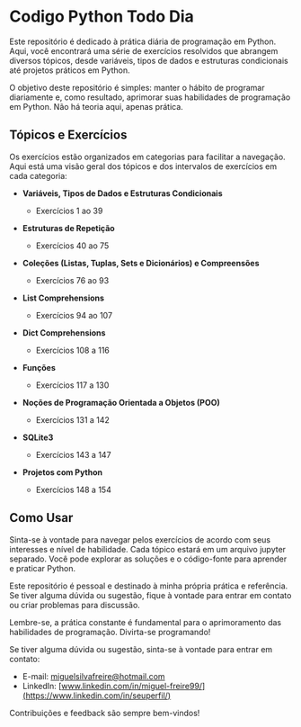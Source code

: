 # Codigo Python Todo Dia

Este repositório é dedicado à prática diária de programação em Python. Aqui, você encontrará uma série de exercícios resolvidos que abrangem diversos tópicos, desde variáveis, tipos de dados e estruturas condicionais até projetos práticos em Python.

O objetivo deste repositório é simples: manter o hábito de programar diariamente e, como resultado, aprimorar suas habilidades de programação em Python. Não há teoria aqui, apenas prática.

## Tópicos e Exercícios

Os exercícios estão organizados em categorias para facilitar a navegação. Aqui está uma visão geral dos tópicos e dos intervalos de exercícios em cada categoria:

* **Variáveis, Tipos de Dados e Estruturas Condicionais**
  
  - Exercícios 1 ao 39

* **Estruturas de Repetição**
  
  - Exercícios 40 ao 75

* **Coleções (Listas, Tuplas, Sets e Dicionários) e Compreensões**
  
  - Exercícios 76 ao 93

* **List Comprehensions**
  
  - Exercícios 94 ao 107

* **Dict Comprehensions**
  
  - Exercícios 108 a 116

* **Funções**
  
  - Exercícios 117 a 130

* **Noções de Programação Orientada a Objetos (POO)**
  
  - Exercícios 131 a 142

* **SQLite3**
  
  - Exercícios 143 a 147

* **Projetos com Python**
  
  - Exercícios 148 a 154

## Como Usar

Sinta-se à vontade para navegar pelos exercícios de acordo com seus interesses e nível de habilidade. Cada tópico estará em um arquivo jupyter separado. Você pode explorar as soluções e o código-fonte para aprender e praticar Python.

Este repositório é pessoal e destinado à minha própria prática e referência. Se tiver alguma dúvida ou sugestão, fique à vontade para entrar em contato ou criar problemas  para discussão.

Lembre-se, a prática constante é fundamental para o aprimoramento das habilidades de programação. Divirta-se programando!



Se tiver alguma dúvida ou sugestão, sinta-se à vontade para entrar em contato:

* E-mail: [miguelsilvafreire@hotmail.com](mailto:seuemail@example.com)
* LinkedIn: [www.linkedin.com/in/miguel-freire99/](https://www.linkedin.com/in/seuperfil/)

Contribuições e feedback são sempre bem-vindos!
